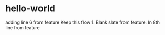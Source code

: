 # hello-world




adding line 6 from feature
Keep this flow 1. Blank slate from feature.
In 8th line from feature
